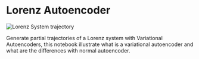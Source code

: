 # Lorenz Autoencoder
  
![Lorenz System trajectory](https://i.imgur.com/XBVg5wQ.png "Lorenz System trajectory")

Generate partial trajectories of a Lorenz system with Variational Autoencoders, this notebook illustrate what is a variational autoencoder and what are the differences with normal autoencoder.


